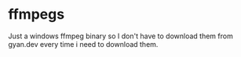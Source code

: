 # ffmpegs
Just a windows ffmpeg binary so I don't have to download them from gyan.dev every time i need to download them.
